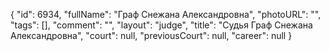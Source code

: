{
    "id": 6934,
    "fullName": "Граф Снежана Александровна",
    "photoURL": "",
    "tags": [],
    "comment": "",
    "layout": "judge",
    "title": "Судья Граф Снежана Александровна",
    "court": null,
    "previousCourt": null,
    "career": null
}